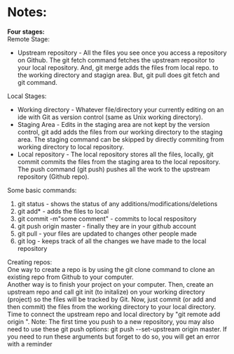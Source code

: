 # Notes:

<strong>Four stages:</strong><br>
Remote Stage:<br>
  * Upstream repository - All the files you see once you access a repository on Github. The git fetch command fetches the upstream repositor to your local repository. And, git merge adds the files from local repo. to the working directory and stagign area. But, git pull does git fetch and git command.<br>

Local Stages:<br>
  * Working directory - Whatever file/directory your currently editing on an ide with Git as version control (same as Unix working directory). <br>
  * Staging Area - Edits in the staging area are not kept by the version control, git add adds the files from our working directory to the staging area. The staging command can be skipped by directly commiting from working directory to local repository.<br>
  * Local repository - The local repository stores all the files, locally, git commit commits the files from the staging area to the local repository. The push command (git push) pushes all the work to the upstream repository (Github repo).<br>

Some basic commands:
1) git status - shows the status of any additions/modifications/deletions
2) git add* - adds the files to local
3) git commit -m"some comment" - commits to local respository
4) git push origin master - finally they are in your github account
5) git pull - your files are updated to changes other people made
6) git log - keeps track of all the changes we have made to the local repository

Creating repos:<br>
One way to create a repo is by using the git clone command to clone an existing repo from Github to your computer. <br>
Another way is to finish your project on your computer. Then, create an upstream repo and call git init (to initalize) on your working directory (project) so the files will be tracked by Git. Now, just commit (or add and then commit) the files from the working directory to your local directory. Time to connect the upstream repo and local directory by "git remote add origin <upstream-rep-url>". Note: The first time you push to a new repository, you may also need to use these git push options: git push --set-upstream origin master. If you need to run these arguments but forget to do so, you will get an error with a reminder
